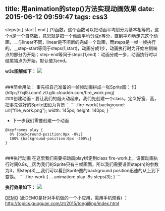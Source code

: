 title: 用animation的step()方法实现动画效果
date: 2015-06-12 09:59:47
tags: css3
---

steps(n,[ start | end ] ]?)函数，这个函数可以把动画平均划分为基本相等的，这个n是一个自然数，意思就是把一个动画平均分成n等分，直到平均地走完这个动画，__与linear不同，linear是不间断的完成一个动画，而steps是一帧一帧执行的。__step-start等同于steps(1,start)，动画分成1步，动画执行时为开始左侧端点的部分为开始；step-end等同于steps(1,end)：动画分成一步，动画执行时以结尾端点为开始，默认值为end。

__w3c图解如下：__
![](http://7xjl5i.com1.z0.glb.clouddn.com/step.png)
<!-- more -->
<br>
###简单用法：
事先把自己准备的一帧帧动画拼成一张Sprite图：
![](http://7xjl5i.com1.z0.glb.clouddn.com/fire_work.png)

<br>
###创建动画
- 要让我们的烟火动起来，我们先创建一个class，定义好宽、高，把事先做好的Sprite图设为背景：
	```
	.fire-work{
	  background: url("fire_work.png");
	  width: 145px;
	  height: 140px;
	}
	```

- 下一步我们需要创建一个动画
```
@keyframes play {
  0% {background-position:0px -0%;}
  100% {background-position:0px -300%;}
}
```
<br>
###执行动画
在这里我们需要把动画play绑定到class fire-work上，设置动画执行时间0.8s,__因为我们的Sprite只有三帧画面，所以我们需要设置step(n)的参数为3，即step(3)__,我们可以看到Sprite图的background position迅速的从上到下变换。
```
.fire-work {
  ...
  animation: play .8s steps(3);
}
```
<br>

__执行效果如下：__
![](http://7xjl5i.com1.z0.glb.clouddn.com/fire_work.gif)

[DEMO](http://topics.guoguan.com/zt/2015/tongjiling/index.html) (此DEMO是针对手机做的一个小应用，需用手机观看) ：<br><http://topics.guoguan.com/zt/2015/tongjiling/index.html>